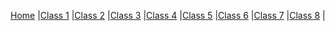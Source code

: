 
[Home](https://tyler-bennett52.github.io/reading-notes) |[Class 1](https://tyler-bennett52.github.io/reading-notes/102/class1) |[Class 2](https://tyler-bennett52.github.io/reading-notes/102/class2) |[Class 3](https://tyler-bennett52.github.io/reading-notes/102/class3) |[Class 4](https://tyler-bennett52.github.io/reading-notes/102/class4) |[Class 5](https://tyler-bennett52.github.io/reading-notes/102/class5) |[Class 6](https://tyler-bennett52.github.io/reading-notes/102/class6) |[Class 7](https://tyler-bennett52.github.io/reading-notes/102/class7) |[Class 8](https://tyler-bennett52.github.io/reading-notes/102/class8) |
